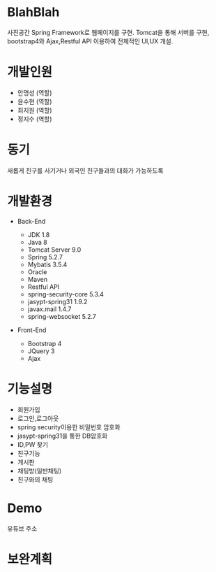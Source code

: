 # BlahBlah
사진공간
Spring Framework로 웹페이지를 구현.
Tomcat을 통해 서버를 구현, bootstrap4와 Ajax,Restful API 이용하여 전체적인 UI,UX 개설.

# 개발인원
  - 안명성 (역할)
  - 윤수현 (역할)
  - 최지원 (역할)
  - 정지수 (역할)

# 동기
새롭게 친구를 사기거나 외국인 친구들과의 대화가 가능하도록

# 개발환경
  - Back-End
    - JDK 1.8
    - Java 8
    - Tomcat Server 9.0
    - Spring 5.2.7
    - Mybatis 3.5.4
    - Oracle
    - Maven
    - Restful API
    - spring-security-core 5.3.4
    - jasypt-spring31 1.9.2
    - javax.mail 1.4.7
    - spring-websocket 5.2.7 
    
  - Front-End
    - Bootstrap 4
    - JQuery 3
    - Ajax

# 기능설명
 - 회원가입
 - 로그인,로그아웃
 - spring security이용한 비밀번호 암호화
 - jasypt-spring31을 통한 DB암호화
 - ID,PW 찾기
 - 친구기능
 - 게시판 
 - 채팅방(일반채팅)
 - 친구와의 채팅

# Demo
유튜브 주소

# 보완계획

